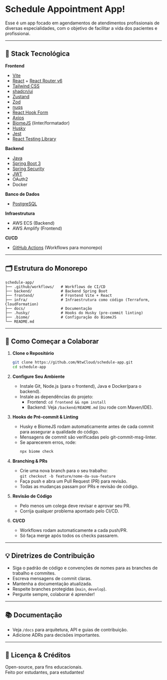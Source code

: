 # Schedule Appointment App!

Esse é um app focado em agendamentos de atendimentos profissionais de diversas especialidades, com o objetivo de facilitar a vida dos pacientes e profissionai.

---

## 🚀 Stack Tecnológica

**Frontend**

- [Vite](https://vitejs.dev/)
- [React](https://react.dev/) + [React Router v6](https://reactrouter.com/)
- [Tailwind CSS](https://tailwindcss.com/)
- [shadcn/ui](https://ui.shadcn.com/)
- [Zustand](https://zustand-demo.pmnd.rs/)
- [Zod](https://zod.dev/)
- [nuqs](https://github.com/47ng/nuqs)
- [React Hook Form](https://react-hook-form.com/)
- [Axios](https://axios-http.com/)
- [BiomeJS](https://biomejs.dev/) (linter/formatador)
- [Husky](https://typicode.github.io/husky/#/)
- [Jest](https://jestjs.io/)
- [React Testing Library](https://testing-library.com/docs/react-testing-library/intro/)

**Backend**

- [Java](https://www.java.com/)
- [Spring Boot 3](https://spring.io/projects/spring-boot)
- [Spring Security](https://spring.io/projects/spring-security)
- [JWT](https://jwt.io/)
- OAuth2
- Docker

**Banco de Dados**

- [PostgreSQL](https://www.postgresql.org/)

**Infraestrutura**

- AWS ECS (Backend)
- AWS Amplify (Frontend)

**CI/CD**

- [GitHub Actions](https://github.com/features/actions) (Workflows para monorepo)

---

## 🗂️ Estrutura do Monorepo

```
schedule-app/
├── .github/workflows/   # Workflows de CI/CD
├── backend/             # Backend Spring Boot
├── frontend/            # Frontend Vite + React
├── infra/               # Infraestrutura como código (Terraform, CloudFormation)
├── docs/                # Documentação
├── .husky/              # Hooks do Husky (pre-commit linting)
├── .biome/              # Configuração do BiomeJS
└── README.md

```

---

## 👥 Como Começar a Colaborar

1. **Clone o Repositório**

    ```sh
    git clone https://github.com/NtwCloud/schedule-app.git
    cd schedule-app
    ```

2. **Configure Seu Ambiente**

    - Instale Git, Node.js (para o frontend), Java e Docker(para o backend).
    - Instale as dependências do projeto:
        - Frontend: `cd frontend && npm install`
        - Backend: Veja `/backend/README.md` (ou rode com Maven/IDE).

3. **Hooks de Pré-commit & Linting**

    - Husky e BiomeJS rodam automaticamente antes de cada commit para assegurar a qualidade do código.
    - Mensagens de commit são verificadas pelo git-commit-msg-linter.
    - Se aparecerem erros, rode:
        ```sh
        npx biome check
        ```

4. **Branching & PRs**

    - Crie uma nova branch para o seu trabalho:  
      `git checkout -b feature/nome-da-sua-feature`
    - Faça push e abra um Pull Request (PR) para revisão.
    - Todas as mudanças passam por PRs e revisão de código.

5. **Revisão de Código**

    - Pelo menos um colega deve revisar e aprovar seu PR.
    - Corrija qualquer problema apontado pelo CI/CD.

6. **CI/CD**
    - Workflows rodam automaticamente a cada push/PR.
    - Só faça merge após todos os checks passarem.

---

## 💡 Diretrizes de Contribuição

- Siga o padrão de código e convenções de nomes para as branches de trabalho e commites.
- Escreva mensagens de commit claras.
- Mantenha a documentação atualizada.
- Respeite branches protegidas (`main`, `develop`).
- Pergunte sempre, colaborar é aprender!

---

## 📚 Documentação

- Veja `/docs` para arquitetura, API e guias de contribuição.
- Adicione ADRs para decisões importantes.

---

## 🙌 Licença & Créditos

Open-source, para fins educacionais.  
Feito por estudantes, para estudantes!

